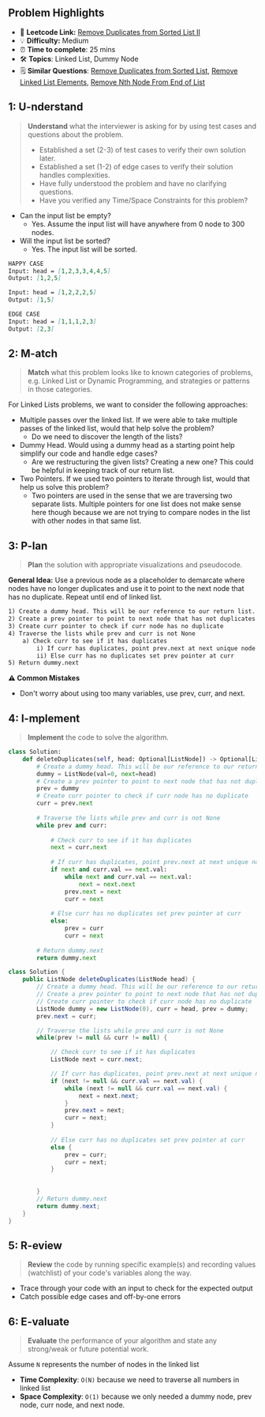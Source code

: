 ## Problem Highlights

* 🔗 **Leetcode Link:** [Remove Duplicates from Sorted List II](https://leetcode.com/problems/remove-duplicates-from-sorted-list-ii/)
* 💡 **Difficulty:** Medium
* ⏰ **Time to complete**: 25 mins
* 🛠️ **Topics**: Linked List, Dummy Node
* 🗒️ **Similar Questions**: [Remove Duplicates from Sorted List](https://leetcode.com/problems/remove-duplicates-from-sorted-list/), [Remove Linked List Elements](https://leetcode.com/problems/remove-linked-list-elements), [Remove Nth Node From End of List](https://leetcode.com/problems/remove-nth-node-from-end-of-list)
    
## 1: U-nderstand
 
> **Understand** what the interviewer is asking for by using test cases and questions about the problem.
> 
> - Established a set (2-3) of test cases to verify their own solution later.
> - Established a set (1-2) of edge cases to verify their solution handles complexities.
> - Have fully understood the problem and have no clarifying questions.
> - Have you verified any Time/Space Constraints for this problem?

- Can the input list be empty?
  - Yes. Assume the input list will have anywhere from 0 node to 300 nodes.
- Will the input list be sorted?
  - Yes. The input list will be sorted.

   
```markdown
HAPPY CASE
Input: head = [1,2,3,3,4,4,5]
Output: [1,2,5]

Input: head = [1,2,2,2,5]
Output: [1,5]

EDGE CASE
Input: head = [1,1,1,2,3]
Output: [2,3]
```   
    
## 2: M-atch

<!-- See https://docs.google.com/document/d/1hYT1hoOJ6pFIt8A5q-PIZmYP7pB4WqlzyUJgFx9x2mY/edit#heading=h.ya2de4n4zsds for list of algorithms based on question type-->

> **Match** what this problem looks like to known categories of problems, e.g. Linked List or Dynamic Programming, and strategies or patterns in those categories.

For Linked Lists problems, we want to consider the following approaches:

- Multiple passes over the linked list. If we were able to take multiple passes of the linked list, would that help solve the problem?
  - Do we need to discover the length of the lists? 
- Dummy Head. Would using a dummy head as a starting point help simplify our code and handle edge cases?
  - Are we restructuring the given lists? Creating a new one? This could be helpful in keeping track of our return list.
- Two Pointers. If we used two pointers to iterate through list, would that help us solve this problem?
  - Two pointers are used in the sense that we are traversing two separate lists. Multiple pointers for one list does not make sense here though because we are not trying to compare nodes in the list with other nodes in that same list.

## 3: P-lan

> **Plan** the solution with appropriate visualizations and pseudocode.

**General Idea:** Use a previous node as a placeholder to demarcate where nodes have no longer duplicates and use it to point to the next node that has no duplicate. Repeat until end of linked list.

```markdown
1) Create a dummy head. This will be our reference to our return list.
2) Create a prev pointer to point to next node that has not duplicates
3) Create curr pointer to check if curr node has no duplicate
4) Traverse the lists while prev and curr is not None
    a) Check curr to see if it has duplicates
        i) If curr has duplicates, point prev.next at next unique node and bypass curr node. 
        ii) Else curr has no duplicates set prev pointer at curr
5) Return dummy.next
```

**⚠️ Common Mistakes**

- Don't worry about using too many variables, use prev, curr, and next. 

## 4: I-mplement

> **Implement** the code to solve the algorithm.

```python
class Solution:
    def deleteDuplicates(self, head: Optional[ListNode]) -> Optional[ListNode]:
        # Create a dummy head. This will be our reference to our return list.
        dummy = ListNode(val=0, next=head)
        # Create a prev pointer to point to next node that has not duplicates
        prev = dummy
        # Create curr pointer to check if curr node has no duplicate
        curr = prev.next
        
        # Traverse the lists while prev and curr is not None
        while prev and curr:
            
            # Check curr to see if it has duplicates
            next = curr.next
            
            # If curr has duplicates, point prev.next at next unique node and bypass curr node. 
            if next and curr.val == next.val:
                while next and curr.val == next.val:
                    next = next.next
                prev.next = next
                curr = next
                
            # Else curr has no duplicates set prev pointer at curr
            else:
                prev = curr
                curr = next
        
        # Return dummy.next
        return dummy.next
```
```java
class Solution {
    public ListNode deleteDuplicates(ListNode head) {
        // Create a dummy head. This will be our reference to our return list.
        // Create a prev pointer to point to next node that has not duplicates
        // Create curr pointer to check if curr node has no duplicate
        ListNode dummy = new ListNode(0), curr = head, prev = dummy;
        prev.next = curr;

        // Traverse the lists while prev and curr is not None
        while(prev != null && curr != null) {

            // Check curr to see if it has duplicates
            ListNode next = curr.next;

            // If curr has duplicates, point prev.next at next unique node and bypass curr node. 
            if (next != null && curr.val == next.val) {
                while (next != null && curr.val == next.val) {
                    next = next.next;
                }
                prev.next = next;
                curr = next;
            }
            
            // Else curr has no duplicates set prev pointer at curr
            else {
                prev = curr;
                curr = next;
            }
           
            
        }
        // Return dummy.next
        return dummy.next;
    }
}
```

## 5: R-eview

> **Review** the code by running specific example(s) and recording values (watchlist) of your code's variables along the way.

- Trace through your code with an input to check for the expected output
- Catch possible edge cases and off-by-one errors

## 6: E-valuate

> **Evaluate** the performance of your algorithm and state any strong/weak or future potential work.

Assume `N` represents the number of nodes in the linked list

* **Time Complexity**: `O(N)` because we need to traverse all numbers in linked list
* **Space Complexity**: `O(1)` because we only needed a dummy node, prev node, curr node, and next node. 